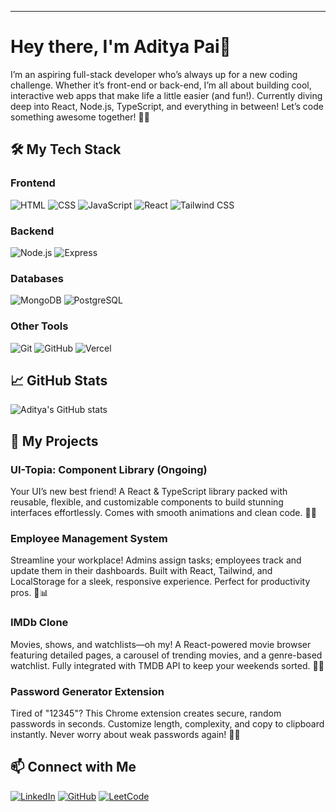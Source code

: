 --- 

# Hey there, I'm Aditya Pai👋

I’m an aspiring full-stack developer who’s always up for a new coding challenge. Whether it’s front-end or back-end, I’m all about building cool, interactive web apps that make life a little easier (and fun!). Currently diving deep into React, Node.js, TypeScript, and everything in between! Let’s code something awesome together! 🚀✨

## 🛠️ My Tech Stack

### Frontend
![HTML](https://img.shields.io/badge/-HTML-E34F26?style=flat&logo=html5&logoColor=white)
![CSS](https://img.shields.io/badge/-CSS-1572B6?style=flat&logo=css3&logoColor=white)
![JavaScript](https://img.shields.io/badge/-JavaScript-F7DF1E?style=flat&logo=javascript&logoColor=black)
![React](https://img.shields.io/badge/-React-61DAFB?style=flat&logo=react&logoColor=black)
![Tailwind CSS](https://img.shields.io/badge/-Tailwind_CSS-38B2AC?style=flat&logo=tailwind-css&logoColor=white)

### Backend
![Node.js](https://img.shields.io/badge/-Node.js-339933?style=flat&logo=node.js&logoColor=white)
![Express](https://img.shields.io/badge/-Express-000000?style=flat&logo=express&logoColor=white)
### Databases
![MongoDB](https://img.shields.io/badge/-MongoDB-47A248?style=flat&logo=mongodb&logoColor=white)
![PostgreSQL](https://img.shields.io/badge/-PostgreSQL-336791?style=flat&logo=postgresql&logoColor=white)  

### Other Tools
![Git](https://img.shields.io/badge/-Git-F05032?style=flat&logo=git&logoColor=white)
![GitHub](https://img.shields.io/badge/-GitHub-181717?style=flat&logo=github&logoColor=white)
![Vercel](https://img.shields.io/badge/-Vercel-000000?style=flat&logo=vercel&logoColor=white)  

## 📈 GitHub Stats

![Aditya's GitHub stats](https://github-readme-stats.vercel.app/api?username=adityapai05&show_icons=true&theme=radical)

## 🚀 My Projects  

### **UI-Topia: Component Library**  (Ongoing)
Your UI’s new best friend! A React & TypeScript library packed with reusable, flexible, and customizable components to build stunning interfaces effortlessly. Comes with smooth animations and clean code. 🚀✨  

### **Employee Management System**  
Streamline your workplace! Admins assign tasks; employees track and update them in their dashboards. Built with React, Tailwind, and LocalStorage for a sleek, responsive experience. Perfect for productivity pros. 💼📊  

### **IMDb Clone**  
Movies, shows, and watchlists—oh my! A React-powered movie browser featuring detailed pages, a carousel of trending movies, and a genre-based watchlist. Fully integrated with TMDB API to keep your weekends sorted. 🎥🍿  

### **Password Generator Extension**  
Tired of "12345"? This Chrome extension creates secure, random passwords in seconds. Customize length, complexity, and copy to clipboard instantly. Never worry about weak passwords again! 🔐✨  

## 📫 Connect with Me

[![LinkedIn](https://img.shields.io/badge/-LinkedIn-0077B5?style=flat&logo=linkedin&logoColor=white)](https://linkedin.com/in/adityapai05)
[![GitHub](https://img.shields.io/badge/-GitHub-181717?style=flat&logo=github&logoColor=white)](https://github.com/adityapai05)
[![LeetCode](https://img.shields.io/badge/-LeetCode-FFA116?style=flat&logo=leetcode&logoColor=white)](https://leetcode.com/aditya-pai/)

